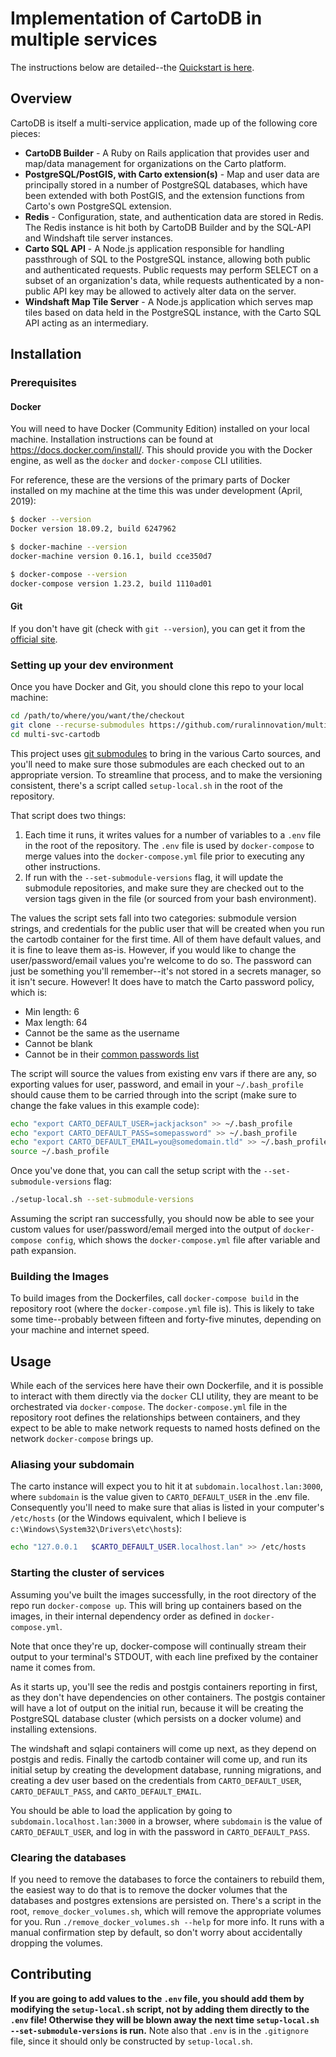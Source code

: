 # Implementation of CartoDB in multiple services

The instructions below are detailed--the [Quickstart is here](./docs/QUICKSTART.md).

## Overview

CartoDB is itself a multi-service application, made up of the following core pieces:

* **CartoDB Builder** - A Ruby on Rails application that provides user and map/data management for organizations on the Carto platform.
* **PostgreSQL/PostGIS, with Carto extension(s)** - Map and user data are principally stored in a number of PostgreSQL databases, which have been extended with both PostGIS, and the extension functions from Carto's own PostgreSQL extension.
* **Redis** - Configuration, state, and authentication data are stored in Redis. The Redis instance is hit both by CartoDB Builder and by the SQL-API and Windshaft tile server instances.
* **Carto SQL API** - A Node.js application responsible for handling passthrough of SQL to the PostgreSQL instance, allowing both public and authenticated requests. Public requests may perform SELECT on a subset of an organization's data, while requests authenticated by a non-public API key may be allowed to actively alter data on the server.
* **Windshaft Map Tile Server** - A Node.js application which serves map tiles based on data held in the PostgreSQL instance, with the Carto SQL API acting as an intermediary.

## Installation

### Prerequisites

#### Docker

You will need to have Docker (Community Edition) installed on your local machine. Installation instructions can be found at <a href="https://docs.docker.com/install/" target="_blank">https://docs.docker.com/install/</a>. This should provide you with the Docker engine, as well as the `docker` and `docker-compose` CLI utilities.

For reference, these are the versions of the primary parts of Docker installed on my machine at the time this was under development (April, 2019):

```bash
$ docker --version
Docker version 18.09.2, build 6247962

$ docker-machine --version
docker-machine version 0.16.1, build cce350d7

$ docker-compose --version
docker-compose version 1.23.2, build 1110ad01
```

#### Git

If you don't have git (check with `git --version`), you can get it from the [official site](https://git-scm.com/download/).

### Setting up your dev environment

Once you have Docker and Git, you should clone this repo to your local machine:

```bash
cd /path/to/where/you/want/the/checkout
git clone --recurse-submodules https://github.com/ruralinnovation/multi-svc-cartodb.git
cd multi-svc-cartodb
```

This project uses [git submodules](https://git-scm.com/book/en/v2/Git-Tools-Submodules) to bring in the various Carto sources, and you'll need to make sure those submodules are each checked out to an appropriate version. To streamline that process, and to make the versioning consistent, there's a script called `setup-local.sh` in the root of the repository.

That script does two things:

1. Each time it runs, it writes values for a number of variables to a `.env` file in the root of the repository. The `.env` file is used by `docker-compose` to merge values into the `docker-compose.yml` file prior to executing any other instructions. 
1. If run with the `--set-submodule-versions` flag, it will update the submodule repositories, and make sure they are checked out to the version tags given in the file (or sourced from your bash environment).

The values the script sets fall into two categories: submodule version strings, and credentials for the public user that will be created when you run the cartodb container for the first time. All of them have default values, and it is fine to leave them as-is. However, if you would like to change the user/password/email values you're welcome to do so. The password can just be something you'll remember--it's not stored in a secrets manager, so it isn't secure. However! It does have to match the Carto password policy, which is:

* Min length: 6
* Max length: 64
* Cannot be the same as the username
* Cannot be blank
* Cannot be in their [common passwords list](https://github.com/CartoDB/cartodb/blob/3cfc359ff51d8549d949b144a1c04a050885be85/lib/carto/common_passwords.rb)

The script will source the values from existing env vars if there are any, so exporting values for user, password, and email in your `~/.bash_profile` should cause them to be carried through into the script (make sure to change the fake values in this example code):

```bash
echo "export CARTO_DEFAULT_USER=jackjackson" >> ~/.bash_profile
echo "export CARTO_DEFAULT_PASS=somepassword" >> ~/.bash_profile
echo "export CARTO_DEFAULT_EMAIL=you@somedomain.tld" >> ~/.bash_profile
source ~/.bash_profile
```

Once you've done that, you can call the setup script with the `--set-submodule-versions` flag:

```bash
./setup-local.sh --set-submodule-versions
```

Assuming the script ran successfully, you should now be able to see your custom values for user/password/email merged into the output of `docker-compose config`, which shows the `docker-compose.yml` file after variable and path expansion.

### Building the Images

To build images from the Dockerfiles, call `docker-compose build` in the repository root (where the `docker-compose.yml` file is). This is likely to take some time--probably between fifteen and forty-five minutes, depending on your machine and internet speed.

## Usage

While each of the services here have their own Dockerfile, and it is possible to interact with them directly via the `docker` CLI utility, they are meant to be orchestrated via `docker-compose`. The `docker-compose.yml` file in the repository root defines the relationships between containers, and they expect to be able to make network requests to named hosts defined on the network `docker-compose` brings up.

### Aliasing your subdomain

The carto instance will expect you to hit it at `subdomain.localhost.lan:3000`, where `subdomain` is the value given to `CARTO_DEFAULT_USER` in the .env file. Consequently you'll need to make sure that alias is listed in your computer's `/etc/hosts` (or the Windows equivalent, which I believe is `c:\Windows\System32\Drivers\etc\hosts`):

```bash
echo "127.0.0.1   $CARTO_DEFAULT_USER.localhost.lan" >> /etc/hosts
```

### Starting the cluster of services

Assuming you've built the images successfully, in the root directory of the repo run `docker-compose up`. This will bring up containers based on the images, in their internal dependency order as defined in `docker-compose.yml`.

Note that once they're up, docker-compose will continually stream their output to your terminal's STDOUT, with each line prefixed by the container name it comes from.

As it starts up, you'll see the redis and postgis containers reporting in first, as they don't have dependencies on other containers. The postgis container will have a lot of output on the initial run, because it will be creating the PostgreSQL database cluster (which persists on a docker volume) and installing extensions.

The windshaft and sqlapi containers will come up next, as they depend on postgis and redis. Finally the cartodb container will come up, and run its initial setup by creating the development database, running migrations, and creating a dev user based on the credentials from `CARTO_DEFAULT_USER`, `CARTO_DEFAULT_PASS`, and `CARTO_DEFAULT_EMAIL`.

You should be able to load the application by going to `subdomain.localhost.lan:3000` in a browser, where `subdomain` is the value of `CARTO_DEFAULT_USER`, and log in with the password in `CARTO_DEFAULT_PASS`.

### Clearing the databases

If you need to remove the databases to force the containers to rebuild them, the easiest way to do that is to remove the docker volumes that the databases and postgres extensions are persisted on. There's a script in the root, `remove_docker_volumes.sh`, which will remove the appropriate volumes for you. Run `./remove_docker_volumes.sh --help` for more info. It runs with a manual confirmation step by default, so don't worry about accidentally dropping the volumes.

## Contributing

**If you are going to add values to the `.env` file, you should add them by modifying the `setup-local.sh` script, not by adding them directly to the `.env` file! Otherwise they will be blown away the next time `setup-local.sh --set-submodule-versions` is run.** Note also that `.env` is in the `.gitignore` file, since it should only be constructed by `setup-local.sh`.
